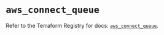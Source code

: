 # `aws_connect_queue`

Refer to the Terraform Registry for docs: [`aws_connect_queue`](https://registry.terraform.io/providers/hashicorp/aws/5.79.0/docs/resources/connect_queue).
